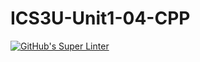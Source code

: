 # ICS3U-Unit1-04-CPP

[![GitHub's Super Linter](https://github.com/michael-clermont1/ICS3U-Unit1-04-CPP/workflows/GitHub's%20Super%20Linter/badge.svg)](https://github.com/michael-clermont1/ICS3U-Unit1-04-CPP/actions)
